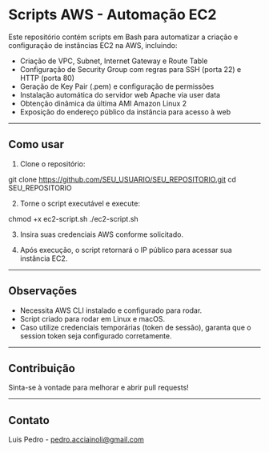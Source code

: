 # Scripts AWS - Automação EC2

Este repositório contém scripts em Bash para automatizar a criação e configuração de instâncias EC2 na AWS, incluindo:

- Criação de VPC, Subnet, Internet Gateway e Route Table
- Configuração de Security Group com regras para SSH (porta 22) e HTTP (porta 80)
- Geração de Key Pair (.pem) e configuração de permissões
- Instalação automática do servidor web Apache via user data
- Obtenção dinâmica da última AMI Amazon Linux 2
- Exposição do endereço público da instância para acesso à web

---

## Como usar

1. Clone o repositório:

git clone https://github.com/SEU_USUARIO/SEU_REPOSITORIO.git
cd SEU_REPOSITORIO



2. Torne o script executável e execute:

chmod +x ec2-script.sh
./ec2-script.sh


3. Insira suas credenciais AWS conforme solicitado.

4. Após execução, o script retornará o IP público para acessar sua instância EC2.

---

## Observações

- Necessita AWS CLI instalado e configurado para rodar.
- Script criado para rodar em Linux e macOS.
- Caso utilize credenciais temporárias (token de sessão), garanta que o session token seja configurado corretamente.

---

## Contribuição

Sinta-se à vontade para melhorar e abrir pull requests!

---

## Contato

Luis Pedro - pedro.acciainoli@gmail.com
